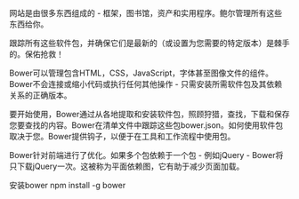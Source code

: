 网站是由很多东西组成的 - 框架，图书馆，资产和实用程序。鲍尔管理所有这些东西给你。

跟踪所有这些软件包，并确保它们是最新的（或设置为您需要的特定版本）是棘手的。保佑抢救！

Bower可以管理包含HTML，CSS，JavaScript，字体甚至图像文件的组件。Bower不会连接或缩小代码或执行任何其他操作 - 只需安装所需软件包及其依赖关系的正确版本。

要开始使用，Bower通过从各地提取和安装软件包，照顾狩猎，查找，下载和保存您要查找的内容。Bower在清单文件中跟踪这些包bower.json。如何使用软件包取决于您。Bower提供钩子，以便于在工具和工作流程中使用包。

Bower针对前端进行了优化。如果多个包依赖于一个包 - 例如jQuery - Bower将只下载jQuery一次。这被称为平面依赖图，它有助于减少页面加载。


安装bower
npm install -g bower